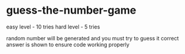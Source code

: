 # guess-the-number-game

easy level - 10 tries
hard level - 5 tries

random number will be generated and you must try to guess it
correct answer is shown to ensure code working properly
